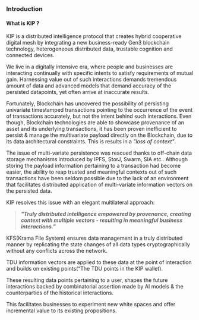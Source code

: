 ### Introduction

#### What is KIP ?

KIP is a distributed intelligence protocol that creates hybrid cooperative digital mesh by integrating a new business-ready Gen3 blockchain technology, heterogeneous distributed data, trustable cognition and connected devices.

We live in a digitally intensive era, where people and businesses are interacting continually with specific intents to satisfy requirements of mutual gain.
Harnessing value out of such interactions demands tremendous amount of data and advanced models that demand accuracy of the persisted datapoints, yet often arrive at inaccurate results.

Fortunately, Blockchain has uncovered the possibility of persisting univariate timestamped transactions pointing to the occurrence of the event of transactions accurately, but not the intent behind such interactions.
Even though, Blockchain technologies are able to showcase provenance of an asset and its underlying transactions, it has been proven inefficient to persist & manage the multivariate payload directly on the Blockchain, due to its data architectural constraints. This is results in a _"loss of context"_.

The issue of multi-variate persistence was rescued thanks to off-chain data storage mechanisms introduced by IPFS, StorJ, Swarm, SIA etc.. Although storing the payload information pertaining to a transaction had become easier, the ability to reap trusted and meaningful contexts out of such transactions have been seldom possible due to the lack of an environment that facilitates distributed application of multi-variate information vectors on the persisted data.

KIP resolves this issue with an elegant multilateral approach:  
> _**"Truly distributed intelligence empowered by provenance, creating context with multiple vectors - resulting in meaningful business interactions."**_

KFS(Krama File System) ensures data management in a truly distributed manner by replicating the state changes of all data types cryptographically without any conflicts across the network.

TDU information vectors are applied to these data at the point of interaction and builds on existing points(“The TDU points in the KIP wallet).

These resulting data points pertaining to a user, shapes the future interactions backed by combinatorial assertion made by AI models & the counterparties of the historical interactions.

This facilitates businesses to experiment new white spaces and offer incremental value to its existing propositions.